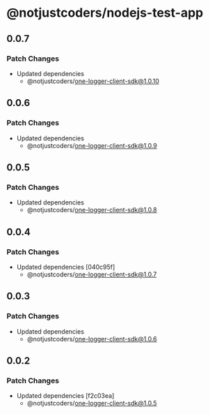 # @notjustcoders/nodejs-test-app

## 0.0.7

### Patch Changes

- Updated dependencies
  - @notjustcoders/one-logger-client-sdk@1.0.10

## 0.0.6

### Patch Changes

- Updated dependencies
  - @notjustcoders/one-logger-client-sdk@1.0.9

## 0.0.5

### Patch Changes

- Updated dependencies
  - @notjustcoders/one-logger-client-sdk@1.0.8

## 0.0.4

### Patch Changes

- Updated dependencies [040c95f]
  - @notjustcoders/one-logger-client-sdk@1.0.7

## 0.0.3

### Patch Changes

- Updated dependencies
  - @notjustcoders/one-logger-client-sdk@1.0.6

## 0.0.2

### Patch Changes

- Updated dependencies [f2c03ea]
  - @notjustcoders/one-logger-client-sdk@1.0.5
